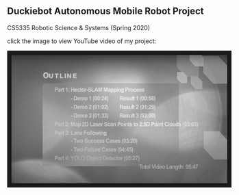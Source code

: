 
## Duckiebot Autonomous Mobile Robot Project

CS5335 Robotic Science & Systems (Spring 2020)

click the image to view YouTube video of my project:

<div align="center">
      <a href="https://www.youtube.com/embed/8fMeBfrNmNY
" target="_blank">
      <img 
       src="https://github.com/seanxu889/CS5335_RSS/blob/master/outline.png" 
       alt="IMAGE ALT TEXT HERE" width="560" height="300" border="10" />
       </a>
     </div>
